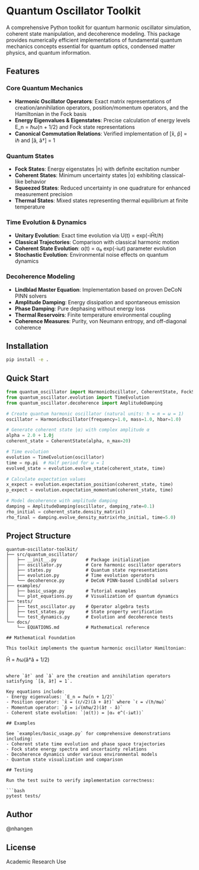 # Quantum Oscillator Toolkit

A comprehensive Python toolkit for quantum harmonic oscillator simulation, coherent state manipulation, and decoherence modeling. This package provides numerically efficient implementations of fundamental quantum mechanics concepts essential for quantum optics, condensed matter physics, and quantum information.

## Features

### Core Quantum Mechanics
- **Harmonic Oscillator Operators**: Exact matrix representations of creation/annihilation operators, position/momentum operators, and the Hamiltonian in the Fock basis
- **Energy Eigenvalues & Eigenstates**: Precise calculation of energy levels E_n = ℏω(n + 1/2) and Fock state representations
- **Canonical Commutation Relations**: Verified implementation of [x̂, p̂] = iℏ and [â, â†] = 1

### Quantum States
- **Fock States**: Energy eigenstates |n⟩ with definite excitation number
- **Coherent States**: Minimum uncertainty states |α⟩ exhibiting classical-like behavior
- **Squeezed States**: Reduced uncertainty in one quadrature for enhanced measurement precision
- **Thermal States**: Mixed states representing thermal equilibrium at finite temperature

### Time Evolution & Dynamics
- **Unitary Evolution**: Exact time evolution via U(t) = exp(-iĤt/ℏ)
- **Classical Trajectories**: Comparison with classical harmonic motion
- **Coherent State Evolution**: α(t) = α₀ exp(-iωt) parameter evolution
- **Stochastic Evolution**: Environmental noise effects on quantum dynamics

### Decoherence Modeling
- **Lindblad Master Equation**: Implementation based on proven DeCoN PINN solvers
- **Amplitude Damping**: Energy dissipation and spontaneous emission
- **Phase Damping**: Pure dephasing without energy loss
- **Thermal Reservoirs**: Finite temperature environmental coupling
- **Coherence Measures**: Purity, von Neumann entropy, and off-diagonal coherence

## Installation

```bash
pip install -e .
```

## Quick Start

```python
from quantum_oscillator import HarmonicOscillator, CoherentState, FockState
from quantum_oscillator.evolution import TimeEvolution
from quantum_oscillator.decoherence import AmplitudeDamping

# Create quantum harmonic oscillator (natural units: ℏ = m = ω = 1)
oscillator = HarmonicOscillator(frequency=1.0, mass=1.0, hbar=1.0)

# Generate coherent state |α⟩ with complex amplitude α
alpha = 2.0 + 1.0j
coherent_state = CoherentState(alpha, n_max=20)

# Time evolution
evolution = TimeEvolution(oscillator)
time = np.pi  # Half period for ω = 1
evolved_state = evolution.evolve_state(coherent_state, time)

# Calculate expectation values
x_expect = evolution.expectation_position(coherent_state, time)
p_expect = evolution.expectation_momentum(coherent_state, time)

# Model decoherence with amplitude damping
damping = AmplitudeDamping(oscillator, damping_rate=0.1)
rho_initial = coherent_state.density_matrix()
rho_final = damping.evolve_density_matrix(rho_initial, time=5.0)
```

## Project Structure

```
quantum-oscillator-toolkit/
├── src/quantum_oscillator/
│   ├── __init__.py           # Package initialization
│   ├── oscillator.py         # Core harmonic oscillator operators
│   ├── states.py             # Quantum state representations
│   ├── evolution.py          # Time evolution operators
│   └── decoherence.py        # DeCoN PINN-based Lindblad solvers
├── examples/
│   ├── basic_usage.py        # Tutorial examples
│   └── plot_equations.py     # Visualization of quantum dynamics
├── tests/
│   ├── test_oscillator.py    # Operator algebra tests
│   ├── test_states.py        # State property verification
│   └── test_dynamics.py      # Evolution and decoherence tests
└── docs/
    └── EQUATIONS.md          # Mathematical reference

## Mathematical Foundation

This toolkit implements the quantum harmonic oscillator Hamiltonian:

```
Ĥ = ℏω(â†â + 1/2)
```

where `â†` and `â` are the creation and annihilation operators satisfying `[â, â†] = 1`.

Key equations include:
- Energy eigenvalues: `E_n = ℏω(n + 1/2)`
- Position operator: `x̂ = (ℓ/√2)(â + â†)` where `ℓ = √(ℏ/mω)`
- Momentum operator: `p̂ = i√(mℏω/2)(â† - â)`
- Coherent state evolution: `|α(t)⟩ = |α₀ e^(-iωt)⟩`

## Examples

See `examples/basic_usage.py` for comprehensive demonstrations including:
- Coherent state time evolution and phase space trajectories
- Fock state energy spectra and uncertainty relations
- Decoherence dynamics under various environmental models
- Quantum state visualization and comparison

## Testing

Run the test suite to verify implementation correctness:

```bash
pytest tests/
```

## Author

@nhangen

## License

Academic Research Use